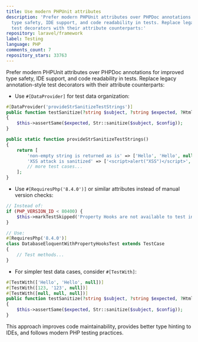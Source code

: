 ```yaml
---
title: Use modern PHPUnit attributes
description: 'Prefer modern PHPUnit attributes over PHPDoc annotations for improved
  type safety, IDE support, and code readability in tests. Replace legacy annotation-style
  test decorators with their attribute counterparts:'
repository: laravel/framework
label: Testing
language: PHP
comments_count: 7
repository_stars: 33763
---
```


Prefer modern PHPUnit attributes over PHPDoc annotations for improved type safety, IDE support, and code readability in tests. Replace legacy annotation-style test decorators with their attribute counterparts:

- Use `#[DataProvider]` for test data organization:
```php
#[DataProvider('provideStrSanitizeTestStrings')]
public function testSanitize(?string $subject, ?string $expected, ?HtmlSanitizerConfig $config)
{
    $this->assertSame($expected, Str::sanitize($subject, $config));
}

public static function provideStrSanitizeTestStrings()
{
    return [
        'non-empty string is returned as is' => ['Hello', 'Hello', null],
        'XSS attack is sanitized' => ['<script>alert("XSS")</script>', '', null],
        // more test cases...
    ];
}
```

- Use `#[RequiresPhp('8.4.0')]` or similar attributes instead of manual version checks:
```php
// Instead of:
if (PHP_VERSION_ID < 80400) {
    $this->markTestSkipped('Property Hooks are not available to test in PHP...');
}

// Use:
#[RequiresPhp('8.4.0')]
class DatabaseEloquentWithPropertyHooksTest extends TestCase
{
    // Test methods...
}
```

- For simpler test data cases, consider `#[TestWith]`:
```php
#[TestWith(['Hello', 'Hello', null])]
#[TestWith([123, '123', null])]
#[TestWith([null, null, null])]
public function testSanitize(?string $subject, ?string $expected, ?HtmlSanitizerConfig $config)
{
    $this->assertSame($expected, Str::sanitize($subject, $config));
}
```

This approach improves code maintainability, provides better type hinting to IDEs, and follows modern PHP testing practices.
